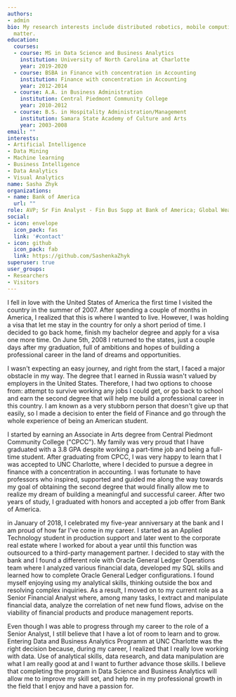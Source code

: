 ```yaml
---
authors:
- admin
bio: My research interests include distributed robotics, mobile computing and programmable
  matter.
education:
  courses:
  - course: MS in Data Science and Business Analytics
    institution: University of North Carolina at Charlotte
    year: 2019-2020
  - course: BSBA in Finance with concentration in Accounting
    institution: Finance with concentration in Accounting
    year: 2012-2014
  - course: A.A. in Business Administration
    institution: Central Piedmont Community College
    year: 2010-2012
  - course: B.S. in Hospitality Administration/Management
    institution: Samara State Academy of Culture and Arts
    year: 2003-2008
email: ""
interests:
- Artificial Intelligence
- Data Mining
- Machine learning
- Business Intelligence
- Data Analytics
- Visual Analytics
name: Sasha Zhyk
organizations:
- name: Bank of America
  url: ""
role: AVP; Sr Fin Analyst - Fin Bus Supp at Bank of America; Global Wealth MGMT Finance
social:
- icon: envelope
  icon_pack: fas
  link: '#contact'
- icon: github
  icon_pack: fab
  link: https://github.com/SashenkaZhyk
superuser: true
user_groups:
- Researchers
- Visitors
---
```


I fell in love with the United States of America the first time I visited the country in the summer of 2007. After spending a couple of months in America, I realized that this is where I wanted to live. However, I was holding a visa that let me stay in the country for only a short period of time. I decided to go back home, finish my bachelor degree and apply for a visa one more time.  On June 5th, 2008 I returned to the states, just a couple days after my graduation, full of ambitions and hopes of building a professional career in the land of dreams and opportunities. 

I wasn't expecting an easy journey, and right from the start, I faced a major obstacle in my way. The degree that I earned in Russia wasn't valued by employers in the United States. Therefore, I had two options to choose from: attempt to survive working any jobs I could get, or go back to school and earn the second degree that will help me build a professional career in this country. I am known as a very stubborn person that doesn't give up that easily, so I made a decision to enter the field of Finance and go through the whole experience of being an American student. 

I started by earning an Associate in Arts degree from Central Piedmont Community College ("CPCC").  My family was very proud that I have graduated with a 3.8 GPA despite working a part-time job and being a full-time student.  After graduating from CPCC, I was very happy to learn that I was accepted to UNC Charlotte, where I decided to pursue a degree in finance with a concentration in accounting. I was fortunate to have professors who inspired, supported and guided me along the way towards my goal of obtaining the second degree that would finally allow me to realize my dream of building a meaningful and successful career.  After two years of study, I graduated with honors and accepted a job offer from Bank of America. 

in January of 2018, I celebrated my five-year anniversary at the bank and I am proud of how far I've come in my career. I started as an Applied Technology student in production support and later went to the corporate real estate where I worked for about a year until this function was outsourced to a third-party management partner.  I decided to stay with the bank and I found a different role with Oracle General Ledger Operations team where I analyzed various financial data, developed my SQL skills and learned how to complete Oracle General Ledger configurations.  I found myself enjoying using my analytical skills, thinking outside the box and resolving complex inquiries. As a result, I moved on to my current role as a Senior Financial Analyst where, among many tasks, I extract and manipulate financial data, analyze the correlation of net new fund flows, advise on the viability of financial products and produce management reports.

Even though I was able to progress through my career to the role of a Senior Analyst, I still believe that I have a lot of room to learn and to grow. Entering Data and Business Analytics Programm at UNC Charlotte was the right decision because, during my career, I realized that I really love  working with data.  Use of analytical skills, data research, and data manipulation are what I am really good at and I want to further advance those skills. I believe that completing the program in Data Science and Business Analytics will allow me to improve my skill set, and help me in my professional growth in the field that I enjoy and have a passion for.
 

 
